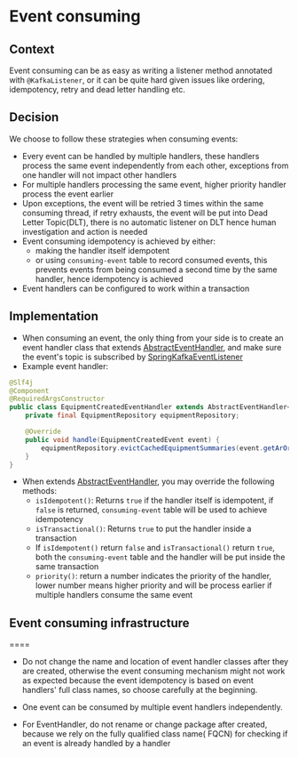 # Event consuming

## Context

Event consuming can be as easy as writing a listener method annotated with `@KafkaListener`, or it can be quite hard
given issues like ordering, idempotency, retry and dead letter handling etc.

## Decision

We choose to follow these strategies when consuming events:

- Every event can be handled by multiple handlers, these handlers process the same event independently from each other,
  exceptions from one handler will not impact other handlers
- For multiple handlers processing the same event, higher priority handler process the event earlier
- Upon exceptions, the event will be retried 3 times within the same consuming thread, if retry exhausts, the
  event will be put into Dead Letter Topic(DLT), there is no automatic listener on DLT hence human investigation and
  action is needed
- Event consuming idempotency is achieved by either:
    - making the handler itself idempotent
    - or using `consuming-event` table to record consumed events, this prevents events from being consumed a second time
      by the same handler, hence idempotency is achieved
- Event handlers can be configured to work within a transaction

## Implementation

- When consuming an event, the only thing from your side is to create an event handler class that
  extends [AbstractEventHandler](../src/main/java/deviceet/common/event/consume/AbstractEventHandler.java), and make
  sure the event's topic is subscribed
  by [SpringKafkaEventListener](../src/main/java/deviceet/common/event/consume/infrastructure/SpringKafkaEventListener.java)
- Example event handler:

```java
@Slf4j
@Component
@RequiredArgsConstructor
public class EquipmentCreatedEventHandler extends AbstractEventHandler<EquipmentCreatedEvent> {
    private final EquipmentRepository equipmentRepository;

    @Override
    public void handle(EquipmentCreatedEvent event) {
        equipmentRepository.evictCachedEquipmentSummaries(event.getArOrgId());
    }
}
```

- When extends [AbstractEventHandler](../src/main/java/deviceet/common/event/consume/AbstractEventHandler.java), you may
  override the following methods:
    - `isIdempotent()`: Returns `true` if the handler itself is idempotent, if `false` is returned, `consuming-event`
      table will be used to achieve idempotency
    - `isTransactional()`: Returns `true` to put the handler inside a transaction
    - If `isIdempotent()` return `false` and `isTransactional()` return `true`, both the `consuming-event` table and the
      handler will be put inside the same transaction
    - `priority()`: return a number indicates the priority of the handler, lower number means higher priority and will
      be process earlier if multiple handlers consume the same event

## Event consuming infrastructure
====

- Do not change the name and location of event handler classes after they are created, otherwise the event consuming
  mechanism
  might not work as expected because the event idempotency is based on event handlers' full class names, so choose
  carefully at the beginning.

- One event can be consumed by multiple event handlers independently.
- For EventHandler, do not rename or change package after created, because we rely on the fully qualified class name(
  FQCN) for checking if an event is already handled by a handler